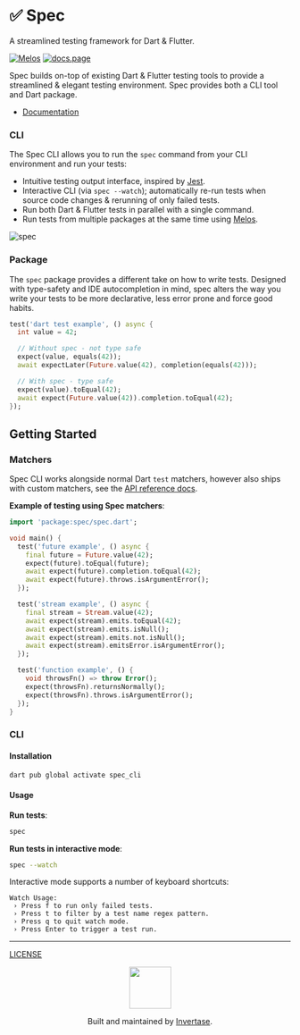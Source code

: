 <p align="center">
  <h1>✅ Spec</h1>
  <span>A streamlined testing framework for Dart & Flutter.</span>
</p>

<a href="https://github.com/invertase/melos"><img src="https://img.shields.io/badge/maintained%20with-melos-f700ff.svg?style=flat-square" alt="Melos" /></a>
<a href="https://docs.page"><img src="https://img.shields.io/badge/powered%20by-docs.page-34C4AC.svg?style=flat-square" alt="docs.page" /></a>

Spec builds on-top of existing Dart & Flutter testing tools to provide a streamlined & elegant testing environment. Spec provides both a CLI tool
and Dart package.

- [Documentation](https://docs.page/invertase/spec)

### CLI

The Spec CLI allows you to run the `spec` command from your CLI environment and run your tests:

- Intuitive testing output interface, inspired by [Jest](https://jestjs.io/).
- Interactive CLI (via `spec --watch`); automatically re-run tests when source code changes & rerunning of only failed tests.
- Run both Dart & Flutter tests in parallel with a single command.
- Run tests from multiple packages at the same time using [Melos](https://github.com/invertase/melos).

![spec](https://user-images.githubusercontent.com/5347038/152222814-b036f9bf-59e9-4212-b130-7cb14d50d4cb.gif)

### Package

The `spec` package provides a different take on how to write tests. Designed with type-safety and IDE autocompletion in mind, spec alters the way you
write your tests to be more declarative, less error prone and force good habits.

```dart
test('dart test example', () async {
  int value = 42;

  // Without spec - not type safe
  expect(value, equals(42));
  await expectLater(Future.value(42), completion(equals(42)));

  // With spec - type safe
  expect(value).toEqual(42);
  await expect(Future.value(42)).completion.toEqual(42);
});
```

## Getting Started

### Matchers

Spec CLI works alongside normal Dart `test` matchers, however also ships with custom matchers, see the [API reference docs](https://pub.dev/documentation/spec/latest/spec/spec-library.html).

**Example of testing using Spec matchers**:

```dart
import 'package:spec/spec.dart';

void main() {
  test('future example', () async {
    final future = Future.value(42);
    expect(future).toEqual(future);
    await expect(future).completion.toEqual(42);
    await expect(future).throws.isArgumentError();
  });

  test('stream example', () async {
    final stream = Stream.value(42);
    await expect(stream).emits.toEqual(42);
    await expect(stream).emits.isNull();
    await expect(stream).emits.not.isNull();
    await expect(stream).emitsError.isArgumentError();
  });

  test('function example', () {
    void throwsFn() => throw Error();
    expect(throwsFn).returnsNormally();
    expect(throwsFn).throws.isArgumentError();
  });
}
```

### CLI

#### Installation

```bash
dart pub global activate spec_cli
```

#### Usage

**Run tests**:

```bash
spec
```

**Run tests in interactive mode**:

```bash
spec --watch
```

Interactive mode supports a number of keyboard shortcuts:

```
Watch Usage:
 › Press f to run only failed tests.
 › Press t to filter by a test name regex pattern.
 › Press q to quit watch mode.
 › Press Enter to trigger a test run.
```

---

[LICENSE](/LICENSE)

<p align="center">
  <a href="https://invertase.io/?utm_source=readme&utm_medium=footer&utm_campaign=spec">
    <img width="75px" src="https://static.invertase.io/assets/invertase/invertase-rounded-avatar.png">
  </a>
  <p align="center">
    Built and maintained by <a href="https://invertase.io/?utm_source=readme&utm_medium=footer&utm_campaign=spec">Invertase</a>.
  </p>
</p>
